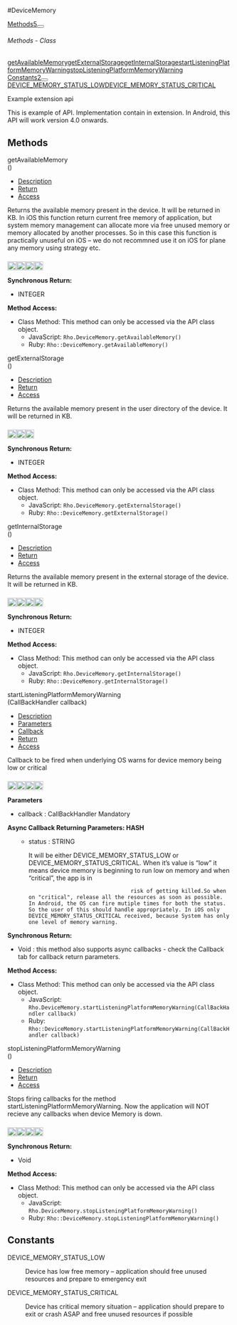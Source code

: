 #DeviceMemory
<div class="btn-group"><a href="#Methods" class="btn btn-outline-secondary">Methods<span class="badge badge-secondary ml-3">5</span></a><button type="button" class="btn btn-outline-secondary dropdown-toggle dropdown-toggle-split" id="dropdownMenuReference" data-toggle="dropdown" aria-haspopup="true" aria-expanded="false" data-reference="parent"></button><div class="dropdown-menu" style="max-height: 500px;overflow: auto;"><h6 class="dropdown-header">Methods - Class</h6>
<a href="#mgetAvailableMemory" data-target="cMethodgetAvailableMemory" class="dropdown-item">getAvailableMemory</a><a href="#mgetExternalStorage" data-target="cMethodgetExternalStorage" class="dropdown-item">getExternalStorage</a><a href="#mgetInternalStorage" data-target="cMethodgetInternalStorage" class="dropdown-item">getInternalStorage</a><a href="#mstartListeningPlatformMemoryWarning" data-target="cMethodstartListeningPlatformMemoryWarning" class="dropdown-item">startListeningPlatformMemoryWarning</a><a href="#mstopListeningPlatformMemoryWarning" data-target="cMethodstopListeningPlatformMemoryWarning" class="dropdown-item">stopListeningPlatformMemoryWarning</a></div></div><div class="btn-group"><a href="#Constants" class="btn btn-outline-secondary">Constants<span class="badge badge-secondary ml-3">2</span></a><button type="button" class="btn btn-outline-secondary dropdown-toggle dropdown-toggle-split" id="dropdownMenuReference" data-toggle="dropdown" aria-haspopup="true" aria-expanded="false" data-reference="parent"></button><div class="dropdown-menu" style="max-height: 500px;overflow: auto;"><a href="#c0" data-target="rConstant0" class="dropdown-item">DEVICE_MEMORY_STATUS_LOW</a><a href="#c1" data-target="rConstant1" class="dropdown-item">DEVICE_MEMORY_STATUS_CRITICAL</a></div></div><div id="apibody" class="mt-3">
<p>Example extension api</p>
<p>This is example of API. Implementation contain in extension. In Android, this API will work version 4.0 onwards.</p>


<a name='Methods'></a>
<h2>Methods</h2>

<div class="accordion" id="accordion"><a name ='mgetAvailableMemory'/><div class=' method  js ruby android ios' id='mgetAvailableMemory'><div class="signature d-flex"><div class="name">getAvailableMemory</div><div class='parameters'>()</div></div><ul class="nav nav-tabs"><li class='nav-item'><a class="nav-link active" href="#mgetAvailableMemory1" data-toggle="tab">Description</a></li><li  class='nav-item'><a class="nav-link" href="#mgetAvailableMemory4" data-toggle="tab">Return</a></li><li  class='nav-item'><a class="nav-link" href="#mgetAvailableMemory6" data-toggle="tab">Access</a></li></ul><div class='tab-content border border-top-0 mb-3 p-3' id='tc-getAvailableMemory'><div class="tab-pane fade active show" id="mgetAvailableMemory1"><p>Returns the available memory present in the device. It will be returned in KB. In iOS this function return current free memory of application, but system memory management can allocate more via free unused memory or memory allocated by another processes. So in this case this function is practically unuseful on iOS &ndash; we do not recommned use it on iOS for plane any memory using strategy etc.</p>
<p><div><p><img src="/img/js.png" style="width: 20px;padding-top: 8px" rel="tooltip" title="JavaScript"><img src="/img/ruby.png" style="width: 20px;padding-top: 8px" rel="tooltip" title="Ruby"><img src="/img/android.png" style="width: 20px;padding-top: 8px" rel="tooltip" title="Android"><img src="/img/ios.png" style="width: 20px;padding-top: 8px" rel="tooltip" title="iphone, ipod touch, ipad"></p></div></p></div><div class="tab-pane fade" id="mgetAvailableMemory2"></div><div class="tab-pane fade" id="mgetAvailableMemory3"></div><div class="tab-pane fade" id="mgetAvailableMemory4"><div><p><strong>Synchronous Return:</strong></p><ul><li>INTEGER</li></ul></div></div><div class="tab-pane fade" id="mgetAvailableMemory6"><div><p><strong>Method Access:</strong></p><ul><li><i class="icon-book"></i>Class Method: This method can only be accessed via the API class object. <ul><li>JavaScript: <code>Rho.DeviceMemory.getAvailableMemory()</code> </li><li>Ruby: <code>Rho::DeviceMemory.getAvailableMemory()</code></li></ul></li></ul></div></div></div>  </div><a name ='mgetExternalStorage'/><div class=' method  js ruby android' id='mgetExternalStorage'><div class="signature d-flex"><div class="name">getExternalStorage</div><div class='parameters'>()</div></div><ul class="nav nav-tabs"><li class='nav-item'><a class="nav-link active" href="#mgetExternalStorage1" data-toggle="tab">Description</a></li><li  class='nav-item'><a class="nav-link" href="#mgetExternalStorage4" data-toggle="tab">Return</a></li><li  class='nav-item'><a class="nav-link" href="#mgetExternalStorage6" data-toggle="tab">Access</a></li></ul><div class='tab-content border border-top-0 mb-3 p-3' id='tc-getExternalStorage'><div class="tab-pane fade active show" id="mgetExternalStorage1"><p>Returns the available memory present in the user directory of the device. It will be returned in KB.</p>
<p><div><p><img src="/img/js.png" style="width: 20px;padding-top: 8px" rel="tooltip" title="JavaScript"><img src="/img/ruby.png" style="width: 20px;padding-top: 8px" rel="tooltip" title="Ruby"><img src="/img/android.png" style="width: 20px;padding-top: 8px" rel="tooltip" title="Android"></p></div></p></div><div class="tab-pane fade" id="mgetExternalStorage2"></div><div class="tab-pane fade" id="mgetExternalStorage3"></div><div class="tab-pane fade" id="mgetExternalStorage4"><div><p><strong>Synchronous Return:</strong></p><ul><li>INTEGER</li></ul></div></div><div class="tab-pane fade" id="mgetExternalStorage6"><div><p><strong>Method Access:</strong></p><ul><li><i class="icon-book"></i>Class Method: This method can only be accessed via the API class object. <ul><li>JavaScript: <code>Rho.DeviceMemory.getExternalStorage()</code> </li><li>Ruby: <code>Rho::DeviceMemory.getExternalStorage()</code></li></ul></li></ul></div></div></div>  </div><a name ='mgetInternalStorage'/><div class=' method  js ruby android ios' id='mgetInternalStorage'><div class="signature d-flex"><div class="name">getInternalStorage</div><div class='parameters'>()</div></div><ul class="nav nav-tabs"><li class='nav-item'><a class="nav-link active" href="#mgetInternalStorage1" data-toggle="tab">Description</a></li><li  class='nav-item'><a class="nav-link" href="#mgetInternalStorage4" data-toggle="tab">Return</a></li><li  class='nav-item'><a class="nav-link" href="#mgetInternalStorage6" data-toggle="tab">Access</a></li></ul><div class='tab-content border border-top-0 mb-3 p-3' id='tc-getInternalStorage'><div class="tab-pane fade active show" id="mgetInternalStorage1"><p>Returns the available memory present in the external storage of the device. It will be returned in KB.</p>
<p><div><p><img src="/img/js.png" style="width: 20px;padding-top: 8px" rel="tooltip" title="JavaScript"><img src="/img/ruby.png" style="width: 20px;padding-top: 8px" rel="tooltip" title="Ruby"><img src="/img/android.png" style="width: 20px;padding-top: 8px" rel="tooltip" title="Android"><img src="/img/ios.png" style="width: 20px;padding-top: 8px" rel="tooltip" title="iphone, ipod touch, ipad"></p></div></p></div><div class="tab-pane fade" id="mgetInternalStorage2"></div><div class="tab-pane fade" id="mgetInternalStorage3"></div><div class="tab-pane fade" id="mgetInternalStorage4"><div><p><strong>Synchronous Return:</strong></p><ul><li>INTEGER</li></ul></div></div><div class="tab-pane fade" id="mgetInternalStorage6"><div><p><strong>Method Access:</strong></p><ul><li><i class="icon-book"></i>Class Method: This method can only be accessed via the API class object. <ul><li>JavaScript: <code>Rho.DeviceMemory.getInternalStorage()</code> </li><li>Ruby: <code>Rho::DeviceMemory.getInternalStorage()</code></li></ul></li></ul></div></div></div>  </div><a name ='mstartListeningPlatformMemoryWarning'/><div class=' method  js ruby android ios' id='mstartListeningPlatformMemoryWarning'><div class="signature d-flex"><div class="name">startListeningPlatformMemoryWarning</div><div class='parameters'>(<span class='text-info'>CallBackHandler</span> callback)</div></div><ul class="nav nav-tabs"><li class='nav-item'><a class="nav-link active" href="#mstartListeningPlatformMemoryWarning1" data-toggle="tab">Description</a></li><li  class='nav-item'><a class="nav-link" href="#mstartListeningPlatformMemoryWarning2" data-toggle="tab">Parameters</a></li><li  class='nav-item'><a class="nav-link" href="#mstartListeningPlatformMemoryWarning3" data-toggle="tab">Callback</a></li><li  class='nav-item'><a class="nav-link" href="#mstartListeningPlatformMemoryWarning4" data-toggle="tab">Return</a></li><li  class='nav-item'><a class="nav-link" href="#mstartListeningPlatformMemoryWarning6" data-toggle="tab">Access</a></li></ul><div class='tab-content border border-top-0 mb-3 p-3' id='tc-startListeningPlatformMemoryWarning'><div class="tab-pane fade active show" id="mstartListeningPlatformMemoryWarning1"><p>Callback to be fired when underlying OS warns for device memory being low or critical</p>
<p><div><p><img src="/img/js.png" style="width: 20px;padding-top: 8px" rel="tooltip" title="JavaScript"><img src="/img/ruby.png" style="width: 20px;padding-top: 8px" rel="tooltip" title="Ruby"><img src="/img/android.png" style="width: 20px;padding-top: 8px" rel="tooltip" title="Android"><img src="/img/ios.png" style="width: 20px;padding-top: 8px" rel="tooltip" title="iphone, ipod touch, ipad"></p></div></p></div><div class="tab-pane fade" id="mstartListeningPlatformMemoryWarning2"><div><p><strong>Parameters</strong></p><ul><li>callback : <span class='text-info'>CallBackHandler</span> <span class='badge badge-warning'>Mandatory</span> </li></ul></div></div><div class="tab-pane fade" id="mstartListeningPlatformMemoryWarning3"><div><p><strong>Async Callback Returning Parameters: <span class='text-info'>HASH</span></strong></p><ul><ul><li>status : <span class='text-info'>STRING</span><p><p>It will be either DEVICE_MEMORY_STATUS_LOW or DEVICE_MEMORY_STATUS_CRITICAL. When it&rsquo;s value is &ldquo;low&rdquo; it means device memory is beginning to run low on memory and when &ldquo;critical&rdquo;, the app is in</p>

<pre><code>                                risk of getting killed.So when on "critical", release all the resources as soon as possible. In Android, the OS can fire mutiple times for both the status. So the user of this should handle appropriately. In iOS only DEVICE_MEMORY_STATUS_CRITICAL received, because System has only one level of memory warning.
</code></pre>
 </p></li></ul></ul></div></div><div class="tab-pane fade" id="mstartListeningPlatformMemoryWarning4"><div><p><strong>Synchronous Return:</strong></p><ul><li>Void : this method also supports async callbacks - check the Callback tab for callback return parameters.</li></ul></div></div><div class="tab-pane fade" id="mstartListeningPlatformMemoryWarning6"><div><p><strong>Method Access:</strong></p><ul><li><i class="icon-book"></i>Class Method: This method can only be accessed via the API class object. <ul><li>JavaScript: <code>Rho.DeviceMemory.startListeningPlatformMemoryWarning(<span class='text-info'>CallBackHandler</span> callback)</code> </li><li>Ruby: <code>Rho::DeviceMemory.startListeningPlatformMemoryWarning(<span class='text-info'>CallBackHandler</span> callback)</code></li></ul></li></ul></div></div></div>  </div><a name ='mstopListeningPlatformMemoryWarning'/><div class=' method  js ruby android ios' id='mstopListeningPlatformMemoryWarning'><div class="signature d-flex"><div class="name">stopListeningPlatformMemoryWarning</div><div class='parameters'>()</div></div><ul class="nav nav-tabs"><li class='nav-item'><a class="nav-link active" href="#mstopListeningPlatformMemoryWarning1" data-toggle="tab">Description</a></li><li  class='nav-item'><a class="nav-link" href="#mstopListeningPlatformMemoryWarning4" data-toggle="tab">Return</a></li><li  class='nav-item'><a class="nav-link" href="#mstopListeningPlatformMemoryWarning6" data-toggle="tab">Access</a></li></ul><div class='tab-content border border-top-0 mb-3 p-3' id='tc-stopListeningPlatformMemoryWarning'><div class="tab-pane fade active show" id="mstopListeningPlatformMemoryWarning1"><p>Stops firing callbacks for the method startListeningPlatformMemoryWarning. Now the application will NOT recieve any callbacks when device Memory is down.</p>
<p><div><p><img src="/img/js.png" style="width: 20px;padding-top: 8px" rel="tooltip" title="JavaScript"><img src="/img/ruby.png" style="width: 20px;padding-top: 8px" rel="tooltip" title="Ruby"><img src="/img/android.png" style="width: 20px;padding-top: 8px" rel="tooltip" title="Android"><img src="/img/ios.png" style="width: 20px;padding-top: 8px" rel="tooltip" title="iphone, ipod touch, ipad"></p></div></p></div><div class="tab-pane fade" id="mstopListeningPlatformMemoryWarning2"></div><div class="tab-pane fade" id="mstopListeningPlatformMemoryWarning3"></div><div class="tab-pane fade" id="mstopListeningPlatformMemoryWarning4"><div><p><strong>Synchronous Return:</strong></p><ul><li>Void</li></ul></div></div><div class="tab-pane fade" id="mstopListeningPlatformMemoryWarning6"><div><p><strong>Method Access:</strong></p><ul><li><i class="icon-book"></i>Class Method: This method can only be accessed via the API class object. <ul><li>JavaScript: <code>Rho.DeviceMemory.stopListeningPlatformMemoryWarning()</code> </li><li>Ruby: <code>Rho::DeviceMemory.stopListeningPlatformMemoryWarning()</code></li></ul></li></ul></div></div></div>  </div></div>
<a name='Constants'></a>
<h2>Constants</h2>

<div><dl  ><a name='c0'></a><dt>DEVICE_MEMORY_STATUS_LOW</dt><dd><p>Device has low free memory &ndash; application should free unused resources and prepare to emergency exit</p>
</dd><a name='c1'></a><dt>DEVICE_MEMORY_STATUS_CRITICAL</dt><dd><p>Device has critical memory situation &ndash; application should prepare to exit or crash ASAP and free unused resources if possible</p>
</dd></dl></div></div>
